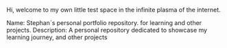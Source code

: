 Hi, welcome to my own little test space in the infinite plasma of the internet.

Name: Stephan´s personal portfolio repository. for learning and other projects.
Description: A personal repository dedicated to showcase my learning journey, and other projects




